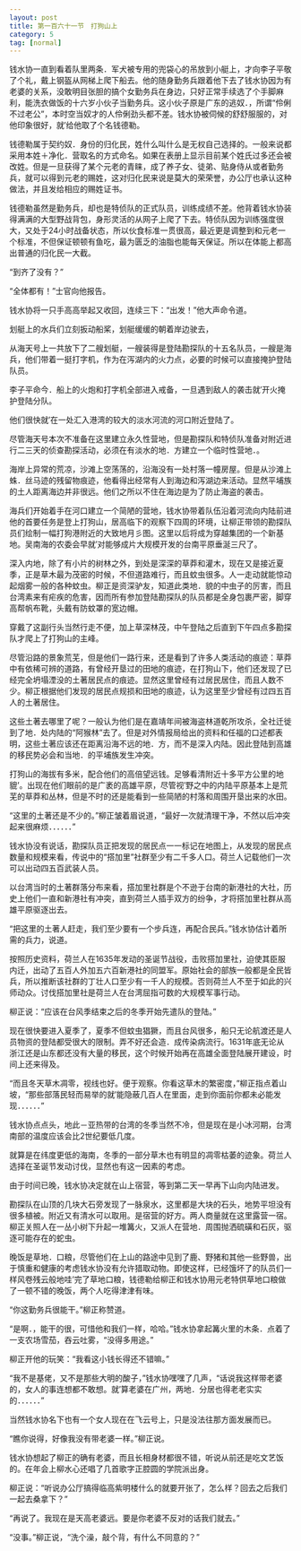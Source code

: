 ```yaml
---
layout: post
title: 第一百六十一节　打狗山上
category: 5
tag: [normal]
---
```


钱水协一直到看着队里两条．军犬被专用的兜袋心的吊放到小艇上，才向李子平敬了个礼，戴上钢盔从网梯上爬下船去。他的随身勤务兵跟着他下去了钱水协因为有老婆的关系，没敢明目张胆的搞个女勤务兵在身边，只好正常手续选了个手脚麻利，能洗衣做饭的十六岁小伙子当勤务兵。这小伙子原是广东的逃奴．，所谓“伶俐不过老公”，本时空当奴才的人伶俐劲头都不差。钱水协被伺候的舒舒服服的，对他印象很好，就′给他取了个名钱德勒。

钱德勒属于契约奴．身份的归化民，姓什么叫什么是无权自己选择的。一般来说都采用本姓＋净化．营取名的方式命名。如果在表册上显示目前某个姓氏过多还会被改姓。但是一旦获得了某个元老的青睐，成了养子女、徒弟、贴身侍从或者勤务兵，就可以得到元老的赐姓，这对归化民来说是莫大的荣荣誉，办公厅也承认这种做法，并且发给相应的赐姓证书。

钱德勒虽然是勤务兵，却也是特侦队的正式队员，训练成绩不差。他背着钱水协装得满满的大型野战背包，身形灵活的从网子上爬了下去。特侦队因为训练强度很大，又处于24小时战备状态，所以伙食标准一贯很高，最近更是调整到和元老一个标准，不但保证顿顿有鱼吃，最为匮乏的油脂也能每天保证。所以在体能上都高出普通的归化民一大截。

“到齐了没有？”

“全体都有！”士官向他报告。

钱水协将一只手高高举起又收回，连续三下：“出发！”他大声命令道。

划艇上的水兵们立刻扳动船桨，划艇缓缓的朝着岸边驶去，

从海天号上一共放下了二艘划艇，一艘装得是登陆勘探队的十五名队员，一艘是海兵，他们带着一挺打字机，作为在泻湖内的火力点，必要的时候可以直接掩护登陆队员。

李子平命今．船上的火炮和打字机全部进入戒备，一旦遇到敌人的袭击就′开火掩护登陆分队。

他们很快就′在一处汇入港湾的较大的淡水河流的河口附近登陆了。

尽管海天号本次不准备在这里建立永久性营地，但是勘探队和特侦队准备对附近进行二三天的侦查勘探活动，必须在有淡水的地．方建立一个临时性营地．。

海岸上异常的荒凉，沙滩上空荡荡的，沿海没有一处村落一幢房屋。但是从沙滩上蛛．丝马迹的残留物痕迹，他看得出经常有人到海边和泻湖边来活动。显然平埔族的土人距离海边并非很远。他们之所以不住在海边是为了防止海盗的袭击。

海兵们开始着手在河口建立一个简陋的营地，钱水协带着队伍沿着河流向内陆前进他的首要任务是登上打狗山，居高临下的观察下四周的环境，让柳正带领的勘探队员们绘制一幅打狗港附近的大致地月彡图。这里以后将成为穿越集团的一个新基地。吴南海的农委会早就′对能够成片大规模开发的台南平原垂涎三尺了。

深入内地，除了有小片的树林之外，到处是深深的草莽和灌木，现在又是接近夏季，正是草木最为茂密的时候，不但道路难行，而且蚊虫很多。人一走动就能惊动起烟雾一般的各种蚊虫。柳正是资深驴友，知道此类地．貌的中虫子的厉害，而且台湾素来有疟疾的危害，因而所有参加登陆勘探队的队员都是全身包裹严密，脚穿高帮帆布靴，头戴有防蚊罩的宽边帽。

穿戴了这副行头当然行走不便，加上草深林茂，中午登陆之后直到下午四点多勘探队才爬上了打狗山的主峰。

尽管沿路的景象荒芜，但是他们一路行来，还是看到了许多人类活动的痕迹：草莽中有依稀可辨的道路，有曾经开垦过的田地的痕迹，在打狗山下，他们还发现了已经完全坍塌湮没的土著居民点的痕迹。显然这里曾经有过居民居住，而且人数不少。柳正根据他们发现的居民点规损和田地的痕迹，认为这里至少曾经有过四五百人的土著居住。

这些土著去哪里了呢？一般认为他们是在嘉靖年间被海盗林道乾所攻杀，全社迁徙到了地．处内陆的“阿猴林”去了。但是对外情报局给出的资料和任福的口述都表明，这些土著应该还在距离沿海不远的地．方，而不是深入内陆。因此登陆到高雄的移民势必会和当地．的平埔族发生冲突。

打狗山的海拔有多米，配合他们的高倍望远钱。足够看清附近十多平方公里的地貔’。出现在他们眼前的是广袤的高雄平原，尽管视′野之中的内陆平原基本上是荒芜的草莽和丛林，但是不时的还是能看到一些简陋的村落和周围开垦出来的水田。

“这里的土著还是不少的。”柳正皱着眉说道，“最好一次就清理干净，不然以后冲突起来很麻烦．．．．．．”

钱水协没有说话，勘探队员正把发现的居民点一一标记在地图上，从发现的居民点数量和规模来看，传说中的“搭加里”社群至少有二千多人口。荷兰人记载他们一次可以出动四五百武装人员。

以台湾当时的土著群落分布来看，搭加里社群是个不逊于台南的新港社的大社，历史上他们一直和新港社有冲突，直到荷兰人插手双方的纷争，才将搭加里社群从高雄平原驱逐出去。

“把这里的土著人赶走，我们至少要有一个步兵连，再配合民兵。”钱水协估计着所需的兵力，说道。

按照历史资料，荷兰人在1635年发动的圣诞节战役，击败搭加里社，迫使其臣服内迁，出动了五百人外加五六百新港社的同盟军。原始社会的部族一般都是全民皆兵，所以推断该社群的丁壮人口至少有一千人的规模。否则荷兰人不至于如此的兴师动众。讨伐搭加里社是荷兰人在台湾屈指可数的大规模军事行动。

柳正说：“应该在台风季结束之后的冬季开始先遣队的登陆。”

现在很快要进入夏季了，夏季不但蚊虫猖獗，而且台风很多，船只无论航渡还是人员物资的登陆都受很大的限制。弄不好还会造．成传染病流行。1631年底无论从浙江还是山东都还没有大量的移民，这个时候开始再在高雄全面登陆展开建设，时间上还来得及。

“而且冬天草木凋零，视线也好。便于观察。你看这草木的繁密度，”柳正指点着山坡，“那些部落民轻而易举的就′能隐蔽几百人在里面，走到你面前你都未必能发现．．．．．．”

钱水协点点头，地此－亚热带的台湾的冬季当然不冷，但是现在是小冰河期，台湾南部的温度应该会比2世纪要低几度。

就算是在纬度更低的海南，冬季的一部分草木也有明显的凋零枯萎的迹象。荷兰人选择在圣诞节发动讨伐，显然也有这一因素的考虑。

由于时间已晚，钱水协决定就在山上宿营，等到第二天一早再下山向内陆进发。

勘探队在山顶的几块大石旁发现了一脉泉水，这里都是大块的石头，地势平坦没有很多植被。附近又有清水可以取用。是宿营的好方。两人商量就在这里露营一宿。柳正关照人在一丛小树下升起一堆篝火，又派人在营地．周围抛洒硫磺和石灰，驱逐可能存在的蛇虫。

晚饭是草地．口粮，尽管他们在上山的路途中见到了鹿、野猪和其他一些野兽，出于慎重和健康的考虑钱水协没有允许猎取动物。即使这样，已经饿坏了的队员们一样风卷残云般地哇’完了草地口粮，钱德勒给柳正和钱水协用元老特供草地口粮做了一顿不错的晚饭，两个人吃得津津有味。

“你这勤务兵很能干。”柳正称赞道。

“是啊．，能干的很，可惜他和我们一样，哈哈。”钱水协拿起篝火里的木条．点着了一支农场雪茄，吞云吐雾，“没得多用途。”

柳正开他的玩笑：“我看这小钱长得还不错嘛。”

“我不是基佬，又不是那些大明的酸子，”钱水协嘿嘿了几声，“话说我这样带老婆的，女人的事连想都不敢想。就′算老婆在广州，两地．分居也得老老实实的．．．．．．”

当然钱水协名下也有一个女人现在在飞云号上，只是没法往那方面发展而已。

“瞧你说得，好像我没有带老婆一样。”柳正说。

钱水协想起了柳正的确有老婆，而且长相身材都很不错，听说从前还是吃文艺饭的。在年会上柳水心还唱了几首歌字正腔圆的学院派出身。

柳正说：“听说办公厅搞得临高紫明楼什么的就要开张了，怎么样？回去之后我们一起去桑拿下？”

“再说了。我现在是天高老婆远。要是你老婆不反对的话我们就去。”

“没事。”柳正说，“洗个澡，敲个背，有什么不同意的？”